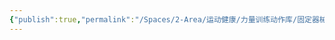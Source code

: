 ```yaml
---
{"publish":true,"permalink":"/Spaces/2-Area/运动健康/力量训练动作库/固定器械夹胸.md","created":"2025-07-29T23:04:11.778+08:00","modified":"2025-08-15T22:00:04.156+08:00","cssclasses":""}
---
```



